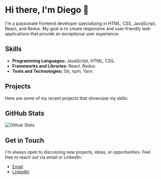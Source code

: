 <!-- Introduction -->
# Hi there, I'm Diego 👋
I'm a passionate frontend developer specializing in HTML, CSS, JavaScript, React, and Redux. My goal is to create responsive and user-friendly web applications that provide an exceptional user experience.

<!-- Skills -->
## Skills
- **Programming Languages:** JavaScript, HTML, CSS.
- **Frameworks and Libraries:** React, Redux.
- **Tools and Technologies:** Git, npm, Yarn.

<!-- Projects -->
## Projects
Here are some of my recent projects that showcase my skills:

<!-- ### [Project 1](https://github.com/user/project-1)
Description of the project and what it does.

### [Project 2](https://github.com/user/project-2)
Description of the project and what it does.

### [Project 3](https://github.com/user/project-3)
Description of the project and what it does. -->

<!-- Github Stats -->
## GitHub Stats
![Github Stats](https://github-readme-stats.vercel.app/api?username=xDiegoDev&show_icons=true&hide_border=true&count_private=true&include_all_commits=true&hide=stars,prs,contribs)

<!-- Contact -->
## Get in Touch
I'm always open to discussing new projects, ideas, or opportunities. Feel free to reach out via email or LinkedIn:

- [Email](mailto:diego.prieto.dev@gmail.com)
- [LinkedIn](https://www.linkedin.com/in/diego-prieto-%C3%AD%C3%B1iguez-925738239/)
